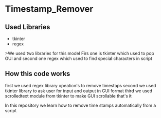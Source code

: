 # Timestamp_Remover
<h2> Used Libraries</h2>
<ul>
  <li>tkinter</li>
  <li>regex</li>
</ul>
<p>>We used two libraries for this model Firs one is tkinter which used to pop GUI and second one regex which used to find special characters in script</p>
<h2>How this code works </h2>
<p>first we used regex library opeation's to remove timestaps 
second we used tkinter library to ask user for input and output in GUI format 
third we used scrolledtext module from tkinter to make GUI scrollable that's it </p>

In this repository we learn how to remove time stamps automatically from a script
